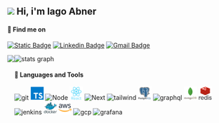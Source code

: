 ## <img src="https://media.giphy.com/media/hvRJCLFzcasrR4ia7z/giphy.gif" width="30"> Hi, i'm Iago Abner   

#### 💬 Find me on
[![Static Badge](https://img.shields.io/badge/iago%20abner-8A2BE2?logo=1001tracklists&logoColor=%23FFF&labelColor=%2366459B&color=%2366459B)](https://iagoabner.com/)
[![Linkedin Badge](https://img.shields.io/badge/-Linkedin-blue?style=flat-rounded&logo=Linkedin&logoColor=white&link=https://www.linkedin.com/in/iago-abner/)](https://www.linkedin.com/in/iago-abner/) 
[![Gmail Badge](https://img.shields.io/badge/-iagoabner.dev@gmail.com-c14438?style=flat-rounded&logo=Gmail&logoColor=white&link=mailto:iagoabner.dev@gmail.com)](mailto:iagoabner.dev@gmail.com)

<div style="display: inline_block"> 
  <img align="left" height="150em" src="https://github-readme-stats.vercel.app/api/top-langs/?username=iago-abner&layout=compact&langs_count=7&theme=tokyonight"/>
  <img src="https://github-readme-stats-iagoabners-projects.vercel.app/api?username=iago-abner&hide_title=false&hide_rank=false&show_icons=true&include_all_commits=true&count_private=true&disable_animations=false&theme=tokyonight&locale=en&hide_border=false&order=1" height="150em" alt="stats graph"  />
</div>


  #### :milky_way: Languages and Tools 
<div style="display: inline_block">  
  <img src="https://www.vectorlogo.zone/logos/git-scm/git-scm-icon.svg" alt="git" width="30" height="30"/>  
  <img src="https://raw.githubusercontent.com/devicons/devicon/master/icons/typescript/typescript-original.svg" alt="typescript" width="30" height="30"/> 

  <img  src="https://cdn.jsdelivr.net/gh/devicons/devicon/icons/nodejs/nodejs-original.svg" alt="Node" height="30" width="30">
  <img src="https://raw.githubusercontent.com/devicons/devicon/master/icons/react/react-original-wordmark.svg" alt="react" width="30" height="30"/>  
  <img src="https://cdn.jsdelivr.net/gh/devicons/devicon/icons/nextjs/nextjs-original.svg" alt="Next" height="30" width="30" > 
  <img src="https://www.vectorlogo.zone/logos/tailwindcss/tailwindcss-icon.svg" alt="tailwind" width="30" height="30"/> 
  <img src="https://raw.githubusercontent.com/devicons/devicon/master/icons/postgresql/postgresql-original-wordmark.svg" alt="postgresql" width="30" height="30"/> 
  <img src="https://www.vectorlogo.zone/logos/graphql/graphql-icon.svg" alt="graphql" width="30" height="30"/> 
  <img src="https://raw.githubusercontent.com/devicons/devicon/master/icons/mongodb/mongodb-original-wordmark.svg" alt="mongodb" width="30" height="30"/>
  <img src="https://raw.githubusercontent.com/devicons/devicon/master/icons/redis/redis-original-wordmark.svg" alt="redis" width="30" height="30"/> 
  <img src="https://www.vectorlogo.zone/logos/jenkins/jenkins-icon.svg" alt="jenkins" width="30" height="30"/> 
  <img src="https://raw.githubusercontent.com/devicons/devicon/master/icons/docker/docker-original-wordmark.svg" alt="docker" width="30" height="30"/> 
  <img src="https://raw.githubusercontent.com/devicons/devicon/master/icons/amazonwebservices/amazonwebservices-original-wordmark.svg" alt="aws" width="30" height="30"/>
  <img src="https://www.vectorlogo.zone/logos/google_cloud/google_cloud-icon.svg" alt="gcp" width="30" height="30"/>  
  <img src="https://www.vectorlogo.zone/logos/grafana/grafana-icon.svg" alt="grafana" width="30" height="30"/>  
</div>


